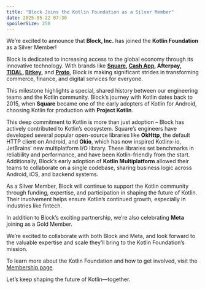 ```yaml
---
title: "Block Joins the Kotlin Foundation as a Silver Member"
date: 2025-05-22 07:30
spoilerSize: 250
---
```


We’re excited to announce that **Block, Inc.** has joined the **Kotlin Foundation** as a Silver Member!

Block is dedicated to increasing access to the global economy through its innovative technology. With brands like **[Square](https://squareup.com/), [Cash App](https://cash.app/), Afterpay, [TIDAL](https://tidal.com/), [Bitkey](https://bitkey.world/)**, and **[Proto](https://proto.xyz/)**, Block is making significant strides in transforming commerce, finance, and digital services for everyone.

This milestone highlights a special, shared history between our engineering teams and the Kotlin community. Block’s journey with Kotlin dates back to 2015, when **Square** became one of the early adopters of Kotlin for Android, choosing Kotlin for production with **Project Kotlin**.

This deep commitment to Kotlin is more than just adoption – Block has actively contributed to Kotlin’s ecosystem. Square’s engineers have developed several popular open-source libraries like **OkHttp**, the default HTTP client on Android, and **Okio**, which has now inspired Kotlinx-io, JetBrains’ new multiplatform I/O library. These libraries set benchmarks in reliability and performance, and have been Kotlin-friendly from the start. Additionally, Block’s early adoption of **Kotlin Multiplatform** allowed their teams to collaborate on a single codebase, sharing business logic across Android, iOS, and backend systems.

As a Silver Member, Block will continue to support the Kotlin community through funding, expertise, and participation in shaping the future of Kotlin. Their involvement helps ensure Kotlin’s continued growth, especially in industries like fintech.

In addition to Block’s exciting partnership, we’re also celebrating **Meta** joining as a Gold Member.

We’re excited to collaborate with both Block and Meta, and look forward to the valuable expertise and scale they’ll bring to the Kotlin Foundation’s mission.

To learn more about the Kotlin Foundation and how to get involved, visit the [Membership page](/join/).

Let’s keep shaping the future of Kotlin—together.
